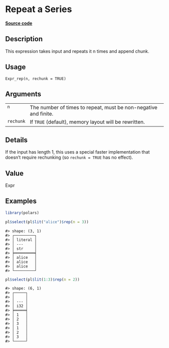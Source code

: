 

# Repeat a Series

[**Source code**](https://github.com/pola-rs/r-polars/tree/main/R/expr__expr.R#L3108)

## Description

This expression takes input and repeats it n times and append chunk.

## Usage

<pre><code class='language-R'>Expr_rep(n, rechunk = TRUE)
</code></pre>

## Arguments

<table>
<tr>
<td style="white-space: nowrap; font-family: monospace; vertical-align: top">
<code id="Expr_rep_:_n">n</code>
</td>
<td>
The number of times to repeat, must be non-negative and finite.
</td>
</tr>
<tr>
<td style="white-space: nowrap; font-family: monospace; vertical-align: top">
<code id="Expr_rep_:_rechunk">rechunk</code>
</td>
<td>
If <code>TRUE</code> (default), memory layout will be rewritten.
</td>
</tr>
</table>

## Details

If the input has length 1, this uses a special faster implementation
that doesn’t require rechunking (so <code>rechunk = TRUE</code> has no
effect).

## Value

Expr

## Examples

``` r
library(polars)

pl$select(pl$lit("alice")$rep(n = 3))
```

    #> shape: (3, 1)
    #> ┌─────────┐
    #> │ literal │
    #> │ ---     │
    #> │ str     │
    #> ╞═════════╡
    #> │ alice   │
    #> │ alice   │
    #> │ alice   │
    #> └─────────┘

``` r
pl$select(pl$lit(1:3)$rep(n = 2))
```

    #> shape: (6, 1)
    #> ┌─────┐
    #> │     │
    #> │ --- │
    #> │ i32 │
    #> ╞═════╡
    #> │ 1   │
    #> │ 2   │
    #> │ 3   │
    #> │ 1   │
    #> │ 2   │
    #> │ 3   │
    #> └─────┘
